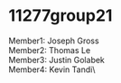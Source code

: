 # 11277group21

Member1: Joseph Gross\
Member2: Thomas Le\
Member3: Justin Golabek\
Member4: Kevin Tandi\
